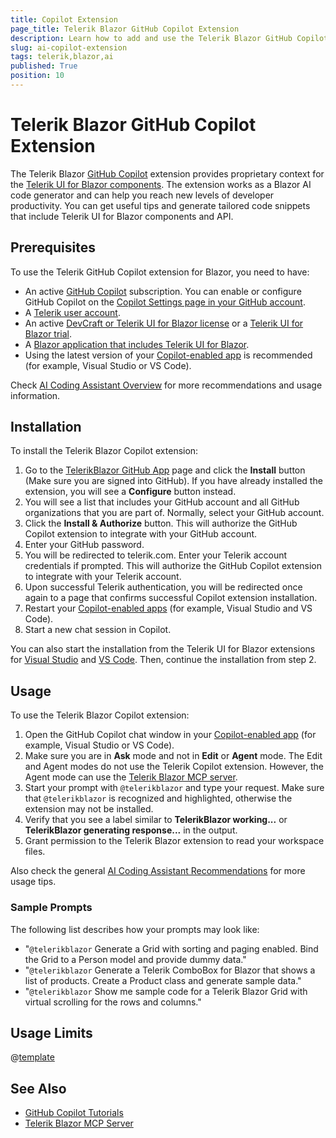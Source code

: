 ```yaml
---
title: Copilot Extension
page_title: Telerik Blazor GitHub Copilot Extension
description: Learn how to add and use the Telerik Blazor GitHub Copilot extension as a Blazor AI coding assistant and code generator for better developer productivity. The Telerik Blazor GitHub Copilot extension provides proprietary context about Telerik UI for Blazor to AI-powered software.
slug: ai-copilot-extension
tags: telerik,blazor,ai
published: True
position: 10
---
```


# Telerik Blazor GitHub Copilot Extension

The Telerik Blazor [GitHub Copilot](https://github.com/features/copilot) extension provides proprietary context for the [Telerik UI for Blazor components](https://www.telerik.com/blazor-ui). The extension works as a Blazor AI code generator and can help you reach new levels of developer productivity. You can get useful tips and generate tailored code snippets that include Telerik UI for Blazor components and API.

## Prerequisites

To use the Telerik GitHub Copilot extension for Blazor, you need to have:

* An active [GitHub Copilot](https://github.com/features/copilot) subscription. You can enable or configure GitHub Copilot on the [Copilot Settings page in your GitHub account](https://github.com/settings/copilot).
* A [Telerik user account](https://www.telerik.com/account/).
* An active [DevCraft or Telerik UI for Blazor license](https://www.telerik.com/purchase/blazor-ui) or a [Telerik UI for Blazor trial](https://www.telerik.com/blazor-ui).
* A [Blazor application that includes Telerik UI for Blazor](slug:blazor-overview#getting-started).
* Using the latest version of your [Copilot-enabled app](https://docs.github.com/en/copilot/building-copilot-extensions/about-building-copilot-extensions#supported-clients-and-ides) is recommended (for example, Visual Studio or VS Code).

Check [AI Coding Assistant Overview](slug:ai-overview) for more recommendations and usage information.

## Installation

To install the Telerik Blazor Copilot extension:

1. Go to the [TelerikBlazor GitHub App](https://github.com/apps/telerikblazor) page and click the **Install** button (Make sure you are signed into GitHub). If you have already installed the extension, you will see a **Configure** button instead.
1. You will see a list that includes your GitHub account and all GitHub organizations that you are part of. Normally, select your GitHub account.
1. Click the **Install &amp; Authorize** button. This will authorize the GitHub Copilot extension to integrate with your GitHub account.
1. Enter your GitHub password.
1. You will be redirected to telerik.com. Enter your Telerik account credentials if prompted. This will authorize the GitHub Copilot extension to integrate with your Telerik account.
1. Upon successful Telerik authentication, you will be redirected once again to a page that confirms successful Copilot extension installation.
1. Restart your [Copilot-enabled apps](https://docs.github.com/en/copilot/building-copilot-extensions/about-building-copilot-extensions#supported-clients-and-ides) (for example, Visual Studio and VS Code).
1. Start a new chat session in Copilot.

You can also start the installation from the Telerik UI for Blazor extensions for [Visual Studio](slug:getting-started-vs-integration-ai-configuration#install-telerik-blazor-copilot-extension) and [VS Code](slug:getting-started-vs-code-integration-ai-configuration). Then, continue the installation from step 2.

## Usage

To use the Telerik Blazor Copilot extension:

1. Open the GitHub Copilot chat window in your [Copilot-enabled app](https://docs.github.com/en/copilot/building-copilot-extensions/about-building-copilot-extensions#supported-clients-and-ides) (for example, Visual Studio or VS Code).
1. Make sure you are in **Ask** mode and not in **Edit** or **Agent** mode. The Edit and Agent modes do not use the Telerik Copilot extension. However, the Agent mode can use the [Telerik Blazor MCP server](slug:ai-mcp-server).
1. Start your prompt with `@telerikblazor` and type your request. Make sure that `@telerikblazor` is recognized and highlighted, otherwise the extension may not be installed.
1. Verify that you see a label similar to **TelerikBlazor working...** or **TelerikBlazor generating response...** in the output.
1. Grant permission to the Telerik Blazor extension to read your workspace files.

Also check the general [AI Coding Assistant Recommendations](slug:ai-overview#recommendations) for more usage tips.

### Sample Prompts

The following list describes how your prompts may look like:

* &quot;`@telerikblazor` Generate a Grid with sorting and paging enabled. Bind the Grid to a Person model and provide dummy data.&quot;
* &quot;`@telerikblazor` Generate a Telerik ComboBox for Blazor that shows a list of products. Create a Product class and generate sample data.&quot;
* &quot;`@telerikblazor` Show me sample code for a Telerik Blazor Grid with virtual scrolling for the rows and columns.&quot;

## Usage Limits

@[template](/_contentTemplates/common/ai-coding-assistant.md#number-of-requests)

## See Also 

* [GitHub Copilot Tutorials](https://github.com/features/copilot/tutorials)
* [Telerik Blazor MCP Server](slug:ai-mcp-server)
